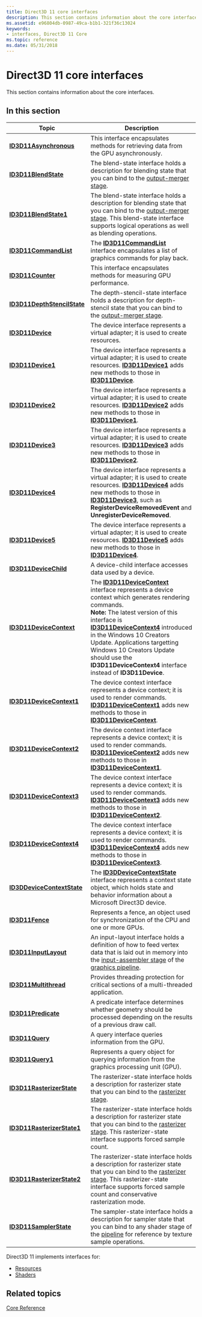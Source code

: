 ```yaml
---
title: Direct3D 11 core interfaces
description: This section contains information about the core interfaces.
ms.assetid: e96804db-0987-49ca-b1b1-321f36c13024
keywords:
- interfaces, Direct3D 11 Core
ms.topic: reference
ms.date: 05/31/2018
---
```


# Direct3D 11 core interfaces

This section contains information about the core interfaces.

## In this section




| Topic | Description | 
|-------|-------------|
| <a href="/windows/desktop/api/D3D11/nn-d3d11-id3d11asynchronous"><strong>ID3D11Asynchronous</strong></a><br /> | This interface encapsulates methods for retrieving data from the GPU asynchronously.<br /> | 
| <a href="/windows/desktop/api/D3D11/nn-d3d11-id3d11blendstate"><strong>ID3D11BlendState</strong></a><br /> | The blend-state interface holds a description for blending state that you can bind to the <a href="d3d10-graphics-programming-guide-output-merger-stage.md">output-merger stage</a>.<br /> | 
| <a href="/windows/desktop/api/D3D11_1/nn-d3d11_1-id3d11blendstate1"><strong>ID3D11BlendState1</strong></a><br /> | The blend-state interface holds a description for blending state that you can bind to the <a href="d3d10-graphics-programming-guide-output-merger-stage.md">output-merger stage</a>. This blend-state interface supports logical operations as well as blending operations.<br /> | 
| <a href="/windows/desktop/api/D3D11/nn-d3d11-id3d11commandlist"><strong>ID3D11CommandList</strong></a><br /> | The <a href="/windows/desktop/api/D3D11/nn-d3d11-id3d11commandlist"><strong>ID3D11CommandList</strong></a> interface encapsulates a list of graphics commands for play back.<br /> | 
| <a href="/windows/desktop/api/D3D11/nn-d3d11-id3d11counter"><strong>ID3D11Counter</strong></a><br /> | This interface encapsulates methods for measuring GPU performance.<br /> | 
| <a href="/windows/desktop/api/D3D11/nn-d3d11-id3d11depthstencilstate"><strong>ID3D11DepthStencilState</strong></a><br /> | The depth-stencil-state interface holds a description for depth-stencil state that you can bind to the <a href="d3d10-graphics-programming-guide-output-merger-stage.md">output-merger stage</a>.<br /> | 
| <a href="/windows/desktop/api/D3D11/nn-d3d11-id3d11device"><strong>ID3D11Device</strong></a><br /> | The device interface represents a virtual adapter; it is used to create resources.<br /> | 
| <a href="/windows/desktop/api/D3D11_1/nn-d3d11_1-id3d11device1"><strong>ID3D11Device1</strong></a><br /> | The device interface represents a virtual adapter; it is used to create resources. <a href="/windows/desktop/api/D3D11_1/nn-d3d11_1-id3d11device1"><strong>ID3D11Device1</strong></a> adds new methods to those in <a href="/windows/desktop/api/D3D11/nn-d3d11-id3d11device"><strong>ID3D11Device</strong></a>.<br /> | 
| <a href="/windows/desktop/api/D3D11_2/nn-d3d11_2-id3d11device2"><strong>ID3D11Device2</strong></a><br /> | The device interface represents a virtual adapter; it is used to create resources. <a href="/windows/desktop/api/D3D11_2/nn-d3d11_2-id3d11device2"><strong>ID3D11Device2</strong></a> adds new methods to those in <a href="/windows/desktop/api/D3D11_1/nn-d3d11_1-id3d11device1"><strong>ID3D11Device1</strong></a>.<br /> | 
| <a href="/windows/desktop/api/D3D11_3/nn-d3d11_3-id3d11device3"><strong>ID3D11Device3</strong></a><br /> | The device interface represents a virtual adapter; it is used to create resources. <a href="/windows/desktop/api/D3D11_3/nn-d3d11_3-id3d11device3"><strong>ID3D11Device3</strong></a> adds new methods to those in <a href="/windows/desktop/api/D3D11_2/nn-d3d11_2-id3d11device2"><strong>ID3D11Device2</strong></a>.<br /> | 
| <a href="/windows/desktop/api/d3d11_4/nn-d3d11_4-id3d11device4"><strong>ID3D11Device4</strong></a><br /> | The device interface represents a virtual adapter; it is used to create resources. <a href="/windows/desktop/api/d3d11_4/nn-d3d11_4-id3d11device4"><strong>ID3D11Device4</strong></a> adds new methods to those in <a href="/windows/desktop/api/D3D11_3/nn-d3d11_3-id3d11device3"><strong>ID3D11Device3</strong></a>, such as <strong>RegisterDeviceRemovedEvent</strong> and <strong>UnregisterDeviceRemoved</strong>. <br /> | 
| <a href="/windows/desktop/api/d3d11_4/nn-d3d11_4-id3d11device5"><strong>ID3D11Device5</strong></a><br /> | The device interface represents a virtual adapter; it is used to create resources. <a href="/windows/desktop/api/d3d11_4/nn-d3d11_4-id3d11device5"><strong>ID3D11Device5</strong></a> adds new methods to those in <a href="/windows/desktop/api/d3d11_4/nn-d3d11_4-id3d11device4"><strong>ID3D11Device4</strong></a>.<br /> | 
| <a href="/windows/desktop/api/D3D11/nn-d3d11-id3d11devicechild"><strong>ID3D11DeviceChild</strong></a><br /> | A device-child interface accesses data used by a device.<br /> | 
| [**ID3D11DeviceContext**](/windows/desktop/api/D3D11/nn-d3d11-id3d11devicecontext)<br> | The [**ID3D11DeviceContext**](/windows/desktop/api/D3D11/nn-d3d11-id3d11devicecontext) interface represents a device context which generates rendering commands.<br> **Note:** The latest version of this interface is [**ID3D11DeviceContext4**](/windows/desktop/api/d3d11_3/nn-d3d11_3-id3d11devicecontext4) introduced in the Windows 10 Creators Update. Applications targetting Windows 10 Creators Update should use the **ID3D11DeviceContext4** interface instead of **ID3D11Device**.<br> | 
| <a href="/windows/desktop/api/D3D11_1/nn-d3d11_1-id3d11devicecontext1"><strong>ID3D11DeviceContext1</strong></a><br /> | The device context interface represents a device context; it is used to render commands. <a href="/windows/desktop/api/D3D11_1/nn-d3d11_1-id3d11devicecontext1"><strong>ID3D11DeviceContext1</strong></a> adds new methods to those in <a href="/windows/desktop/api/D3D11/nn-d3d11-id3d11devicecontext"><strong>ID3D11DeviceContext</strong></a>.<br /> | 
| <a href="/windows/desktop/api/D3D11_2/nn-d3d11_2-id3d11devicecontext2"><strong>ID3D11DeviceContext2</strong></a><br /> | The device context interface represents a device context; it is used to render commands. <a href="/windows/desktop/api/D3D11_2/nn-d3d11_2-id3d11devicecontext2"><strong>ID3D11DeviceContext2</strong></a> adds new methods to those in <a href="/windows/desktop/api/D3D11_1/nn-d3d11_1-id3d11devicecontext1"><strong>ID3D11DeviceContext1</strong></a>.<br /> | 
| <a href="/windows/desktop/api/d3d11_3/nn-d3d11_3-id3d11devicecontext3"><strong>ID3D11DeviceContext3</strong></a><br /> | The device context interface represents a device context; it is used to render commands. <a href="/windows/desktop/api/d3d11_3/nn-d3d11_3-id3d11devicecontext3"><strong>ID3D11DeviceContext3</strong></a> adds new methods to those in <a href="/windows/desktop/api/D3D11_2/nn-d3d11_2-id3d11devicecontext2"><strong>ID3D11DeviceContext2</strong></a>. <br /> | 
| <a href="/windows/desktop/api/d3d11_3/nn-d3d11_3-id3d11devicecontext4"><strong>ID3D11DeviceContext4</strong></a><br /> | The device context interface represents a device context; it is used to render commands. <a href="/windows/desktop/api/d3d11_3/nn-d3d11_3-id3d11devicecontext4"><strong>ID3D11DeviceContext4</strong></a> adds new methods to those in <a href="/windows/desktop/api/d3d11_3/nn-d3d11_3-id3d11devicecontext3"><strong>ID3D11DeviceContext3</strong></a>.<br /> | 
| <a href="/windows/desktop/api/d3d11_1/nn-d3d11_1-id3ddevicecontextstate"><strong>ID3DDeviceContextState</strong></a><br /> | The <a href="/windows/desktop/api/d3d11_1/nn-d3d11_1-id3ddevicecontextstate"><strong>ID3DDeviceContextState</strong></a> interface represents a context state object, which holds state and behavior information about a Microsoft Direct3D device.<br /> | 
| <a href="/windows/desktop/api/D3D11_3/nn-d3d11_3-id3d11fence"><strong>ID3D11Fence</strong></a><br /> | Represents a fence, an object used for synchronization of the CPU and one or more GPUs.<br /> | 
| <a href="/windows/desktop/api/d3d11/nn-d3d11-id3d11inputlayout"><strong>ID3D11InputLayout</strong></a><br /> | An input-layout interface holds a definition of how to feed vertex data that is laid out in memory into the <a href="d3d10-graphics-programming-guide-input-assembler-stage.md">input-assembler stage</a> of the <a href="overviews-direct3d-11-graphics-pipeline.md">graphics pipeline</a>.<br /> | 
| <a href="/windows/desktop/api/d3d11_4/nn-d3d11_4-id3d11multithread"><strong>ID3D11Multithread</strong></a><br /> | Provides threading protection for critical sections of a multi-threaded application.<br /> | 
| <a href="/windows/desktop/api/d3d11/nn-d3d11-id3d11predicate"><strong>ID3D11Predicate</strong></a><br /> | A predicate interface determines whether geometry should be processed depending on the results of a previous draw call.<br /> | 
| <a href="/windows/desktop/api/D3D11/nn-d3d11-id3d11query"><strong>ID3D11Query</strong></a><br /> | A query interface queries information from the GPU.<br /> | 
| <a href="/windows/desktop/api/D3D11_3/nn-d3d11_3-id3d11query1"><strong>ID3D11Query1</strong></a><br /> | Represents a query object for querying information from the graphics processing unit (GPU).<br /> | 
| <a href="/windows/desktop/api/D3D11/nn-d3d11-id3d11rasterizerstate"><strong>ID3D11RasterizerState</strong></a><br /> | The rasterizer-state interface holds a description for rasterizer state that you can bind to the <a href="d3d10-graphics-programming-guide-rasterizer-stage.md">rasterizer stage</a>.<br /> | 
| <a href="/windows/desktop/api/D3D11_1/nn-d3d11_1-id3d11rasterizerstate1"><strong>ID3D11RasterizerState1</strong></a><br /> | The rasterizer-state interface holds a description for rasterizer state that you can bind to the <a href="d3d10-graphics-programming-guide-rasterizer-stage.md">rasterizer stage</a>. This rasterizer-state interface supports forced sample count.<br /> | 
| <a href="/windows/desktop/api/D3D11_3/nn-d3d11_3-id3d11rasterizerstate2"><strong>ID3D11RasterizerState2</strong></a><br /> | The rasterizer-state interface holds a description for rasterizer state that you can bind to the <a href="d3d10-graphics-programming-guide-rasterizer-stage.md">rasterizer stage</a>. This rasterizer-state interface supports forced sample count and conservative rasterization mode.<br /> | 
| <a href="/windows/desktop/api/D3D11/nn-d3d11-id3d11samplerstate"><strong>ID3D11SamplerState</strong></a><br /> | The sampler-state interface holds a description for sampler state that you can bind to any shader stage of the <a href="overviews-direct3d-11-graphics-pipeline.md">pipeline</a> for reference by texture sample operations.<br /> | 




 

Direct3D 11 implements interfaces for:

-   [Resources](d3d11-graphics-reference-resource-interfaces.md)
-   [Shaders](d3d11-graphics-reference-d3d11-shader-interfaces.md)

## Related topics

<dl> <dt>

[Core Reference](d3d11-graphics-reference-d3d11-core.md)
</dt> </dl>

